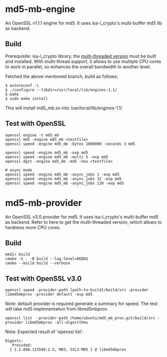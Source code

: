 # md5-mb-engine

An OpenSSL v1.1.1 engine for md5. It uses isa-l_crypto's multi-buffer
md5 lib as backend.

## Build

Prerequisite: isa-l_crypto library, the [multi-threaded version](https://github.com/docularxu/isa-l_crypto/tree/working_md5_multi_threads) must be built and installed. With multi-thread support, it allows to use multiple CPU cores to work in parallel, so enhances the overall bandwidth to another level.

Fetched the above mentioned branch, build as follows:

```
$ autoreconf -i
$ ./configure --libdir=/usr/local/lib/engines-1.1/
$ make
$ sudo make install
```

This will install md5_mb.so into /usr/local/lib/engines-1.1/

## Test with OpenSSL
```
openssl engine -t md5_mb
openssl md5 -engine md5_mb <testfile>
openssl speed -engine md5_mb -bytes 1000000 -seconds 3 md5

openssl speed -engine md5_mb -evp md5
openssl speed -engine md5_mb -multi 5 -evp md5
openssl dgst -engine md5_mb -md5 -hex <testfile>

# async mode
openssl speed -engine md5_mb -async_jobs 1 -evp md5
openssl speed -engine md5_mb -async_jobs 32 -evp md5
openssl speed -engine md5_mb -async_jobs 128 -evp md5

```

# md5-mb-provider

An OpenSSL v3.0 provider for md5. It uses isa-l_crypto's multi-buffer
md5 as backend. Refer to here to get the multi-threaded version, which allows to hardness more CPU cores.

## Build

```
mkdir build
cmake -S . -B build --log-level=DEBUG
cmake --build build --verbose
```

## Test with OpenSSL v3.0
```
openssl speed -provider-path [path-to-build]/build/src -provider libmd5mbprov -provider default -evp md5
```
Note: default provider is required generate a summary for speed. The test will take md5 implementation from libmd5mbprov.


```
openssl list  -provider-path /home/ubuntu/md5_mb_prov.git/build/src -provider libmd5mbprov -all-algorithms
```

Note: Expected result of 'openssl list':
```
Digests:
   Provided:
  { 1.2.840.113549.2.5, MD5, SSL3-MD5 } @ libmd5mbprov
```
